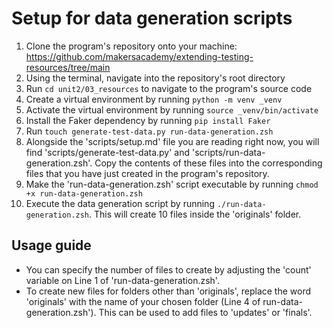 # Setup for data generation scripts

1. Clone the program's repository onto your machine: https://github.com/makersacademy/extending-testing-resources/tree/main
2. Using the terminal, navigate into the repository's root directory
3. Run `cd unit2/03_resources` to navigate to the program's source code
4. Create a virtual environment by running `python -m venv _venv`
5. Activate the virtual environment by running `source _venv/bin/activate`
6. Install the Faker dependency by running `pip install Faker`
7. Run `touch generate-test-data.py run-data-generation.zsh`
8. Alongside the 'scripts/setup.md' file you are reading right now, you will find 'scripts/generate-test-data.py' and 'scripts/run-data-generation.zsh'. Copy the contents of these files into the corresponding files that you have just created in the program's repository.
9. Make the 'run-data-generation.zsh' script executable by running `chmod +x run-data-generation.zsh`
10. Execute the data generation script by running `./run-data-generation.zsh`. This will create 10 files inside the 'originals' folder. 

## Usage guide
- You can specify the number of files to create by adjusting the 'count' variable on Line 1 of 'run-data-generation.zsh'.
- To create new files for folders other than 'originals', replace the word 'originals' with the name of your chosen folder (Line 4 of run-data-generation.zsh'). This can be used to add files to 'updates' or 'finals'.
